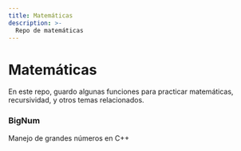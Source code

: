 ```yaml
---
title: Matemáticas
description: >-
  Repo de matemáticas
---
```


# Matemáticas

En este repo, guardo algunas funciones para practicar matemáticas, recursividad,
y otros temas relacionados.

### BigNum

Manejo de grandes números en C++
